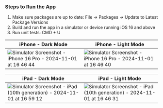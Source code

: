 ### Steps to Run the App
1. Make sure packages are up to date: File -> Packages -> Update to Latest Package Versions
2. Build and run the app in a simulator or device running iOS 16 and above
3. Run unit tests: CMD + U  






| iPhone - Dark Mode  |  iPhone - Light Mode |
|---|---|
|  ![Simulator Screenshot - iPhone 16 Pro - 2024-11-01 at 16 46 44](https://github.com/user-attachments/assets/08b1071a-4313-42f2-8cce-cbe3fca6316c) |   ![Simulator Screenshot - iPhone 16 Pro - 2024-11-01 at 16 46 40](https://github.com/user-attachments/assets/9961f170-9338-4c3f-935c-aead9aa6ee65)|


| iPad - Dark Mode  |  iPad - Light Mode |
|---|---|
|![Simulator Screenshot - iPad (10th generation) - 2024-11-01 at 16 59 12](https://github.com/user-attachments/assets/eed06d87-180d-4ad6-a8c8-783dee35b59f) | ![Simulator Screenshot - iPad (10th generation) - 2024-11-01 at 16 46 31](https://github.com/user-attachments/assets/399a2c03-b604-4c14-9572-a28a2a35bad9)|
